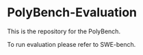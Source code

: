 # PolyBench-Evaluation

This is the repository for the PolyBench.

To run evaluation please refer to SWE-bench.